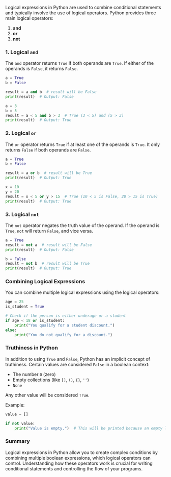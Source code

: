 Logical expressions in Python are used to combine conditional statements and typically involve the use of logical operators. Python provides three main logical operators:

1. **and**
2. **or**
3. **not**

### 1. Logical `and`

The `and` operator returns `True` if both operands are `True`. If either of the operands is `False`, it returns `False`.

```python
a = True
b = False

result = a and b  # result will be False
print(result)  # Output: False

a = 3
b = 5
result = a < 5 and b > 3  # True (3 < 5) and (5 > 3)
print(result)  # Output: True
```

### 2. Logical `or`

The `or` operator returns `True` if at least one of the operands is `True`. It only returns `False` if both operands are `False`.

```python
a = True
b = False

result = a or b  # result will be True
print(result)  # Output: True

x = 10
y = 20
result = x < 5 or y > 15  # True (10 < 5 is False, 20 > 15 is True)
print(result)  # Output: True
```

### 3. Logical `not`

The `not` operator negates the truth value of the operand. If the operand is `True`, `not` will return `False`, and vice versa.

```python
a = True
result = not a  # result will be False
print(result)  # Output: False

b = False
result = not b  # result will be True
print(result)  # Output: True
```

### Combining Logical Expressions

You can combine multiple logical expressions using the logical operators:

```python
age = 25
is_student = True

# Check if the person is either underage or a student
if age < 18 or is_student:
    print("You qualify for a student discount.")
else:
    print("You do not qualify for a discount.")
```

### Truthiness in Python

In addition to using `True` and `False`, Python has an implicit concept of truthiness. Certain values are considered `False` in a boolean context:

- The number `0` (zero)
- Empty collections (like `[]`, `()`, `{}`, `''`)
- `None`

Any other value will be considered `True`.

Example:
```python
value = []

if not value:
    print("Value is empty.")  # This will be printed because an empty list is considered False.
```

### Summary

Logical expressions in Python allow you to create complex conditions by combining multiple boolean expressions, which logical operators can control. Understanding how these operators work is crucial for writing conditional statements and controlling the flow of your programs.

